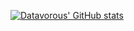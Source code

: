 [![Datavorous' GitHub stats](https://github-readme-stats.vercel.app/api?username=sijey-praveen&show_icons=true&theme=chartreuse-light)](https://github.com/sijey-praveen)
